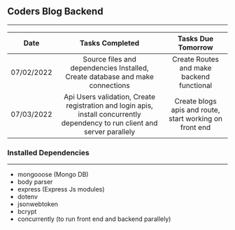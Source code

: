 ## Coders Blog Backend
***

| Date | Tasks Completed | Tasks Due Tomorrow|
| :-------------: | :-------------: |  :-------------: |
| 07/02/2022  | Source files and dependencies Installed, Create database and make connections | Create Routes and make backend functional  |
| 07/03/2022  | Api Users validation, Create registration and login apis, install concurrently dependency to run client and server parallely | Create blogs apis and route, start working on front end |


### Installed Dependencies 
***
* mongooose (Mongo DB)
* body parser
* express (Express Js modules)
* dotenv
* jsonwebtoken
* bcrypt
* concurrently (to run front end and backend parallely)
